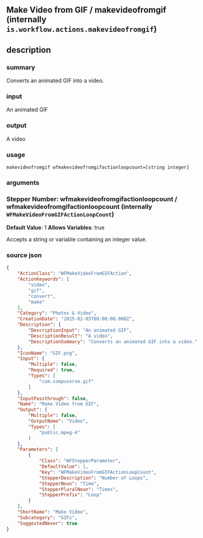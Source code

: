 
## Make Video from GIF / makevideofromgif (internally `is.workflow.actions.makevideofromgif`)



## description
### summary
Converts an animated GIF into a video.

### input
An animated GIF

### output
A video

### usage
`makevideofromgif wfmakevideofromgifactionloopcount=[string integer]`

### arguments
### Stepper Number: wfmakevideofromgifactionloopcount / wfmakevideofromgifactionloopcount (internally `WFMakeVideoFromGIFActionLoopCount`)
**Default Value**: 1
**Allows Variables**: true


Accepts a string 
or variable
containing an integer value.

### source json

```json
{
	"ActionClass": "WFMakeVideoFromGIFAction",
	"ActionKeywords": [
		"video",
		"gif",
		"convert",
		"make"
	],
	"Category": "Photos & Video",
	"CreationDate": "2015-02-03T08:00:00.000Z",
	"Description": {
		"DescriptionInput": "An animated GIF",
		"DescriptionResult": "A video",
		"DescriptionSummary": "Converts an animated GIF into a video."
	},
	"IconName": "GIF.png",
	"Input": {
		"Multiple": false,
		"Required": true,
		"Types": [
			"com.compuserve.gif"
		]
	},
	"InputPassthrough": false,
	"Name": "Make Video from GIF",
	"Output": {
		"Multiple": false,
		"OutputName": "Video",
		"Types": [
			"public.mpeg-4"
		]
	},
	"Parameters": [
		{
			"Class": "WFStepperParameter",
			"DefaultValue": 1,
			"Key": "WFMakeVideoFromGIFActionLoopCount",
			"StepperDescription": "Number of Loops",
			"StepperNoun": "Time",
			"StepperPluralNoun": "Times",
			"StepperPrefix": "Loop"
		}
	],
	"ShortName": "Make Video",
	"Subcategory": "GIFs",
	"SuggestedNever": true
}
```

